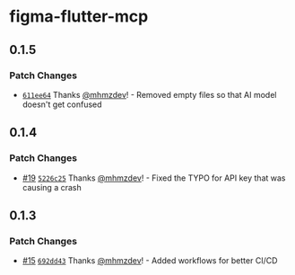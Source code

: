 # figma-flutter-mcp

## 0.1.5

### Patch Changes

- [`611ee64`](https://github.com/mhmzdev/figma-flutter-mcp/commit/611ee646d684925808ae9191ba851c9a86cb1d7b) Thanks [@mhmzdev](https://github.com/mhmzdev)! - Removed empty files so that AI model doesn't get confused

## 0.1.4

### Patch Changes

- [#19](https://github.com/mhmzdev/figma-flutter-mcp/pull/19) [`5226c25`](https://github.com/mhmzdev/figma-flutter-mcp/commit/5226c250a19b96d4664ab80805f3efac7c0c4b75) Thanks [@mhmzdev](https://github.com/mhmzdev)! - Fixed the TYPO for API key that was causing a crash

## 0.1.3

### Patch Changes

- [#15](https://github.com/mhmzdev/figma-flutter-mcp/pull/15) [`692dd43`](https://github.com/mhmzdev/figma-flutter-mcp/commit/692dd43b364f50055cf577715dd7921e430f05a1) Thanks [@mhmzdev](https://github.com/mhmzdev)! - Added workflows for better CI/CD
